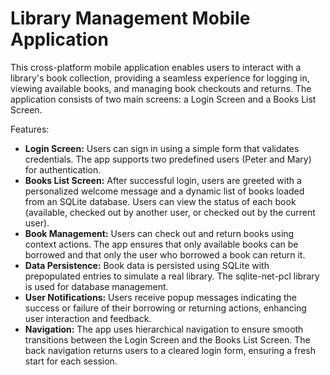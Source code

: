 # Library Management Mobile Application

This cross-platform mobile application enables users to interact with a library's book collection, providing a seamless experience for logging in, viewing available books, and managing book checkouts and returns. The application consists of two main screens: a Login Screen and a Books List Screen.

Features:
<ul>
    <li>
        <strong>Login Screen:</strong> Users can sign in using a simple form that validates credentials. The app supports two predefined users (Peter and Mary) for authentication.
    </li>
    <li>
        <strong>Books List Screen:</strong> After successful login, users are greeted with a personalized welcome message and a dynamic list of books loaded from an SQLite database. Users can view the status of each book (available, checked out by another user, or checked out by the current user).
    </li>
    <li>
        <strong>Book Management:</strong> Users can check out and return books using context actions. The app ensures that only available books can be borrowed and that only the user who borrowed a book can return it.
    </li>
    <li>
        <strong>Data Persistence:</strong> Book data is persisted using SQLite with prepopulated entries to simulate a real library. The sqlite-net-pcl library is used for database management.
    </li>
    <li>
        <strong>User Notifications:</strong> Users receive popup messages indicating the success or failure of their borrowing or returning actions, enhancing user interaction and feedback.
    </li>
    <li>
        <strong>Navigation:</strong> The app uses hierarchical navigation to ensure smooth transitions between the Login Screen and the Books List Screen. The back navigation returns users to a cleared login form, ensuring a fresh start for each session.
    </li>
</ul>






